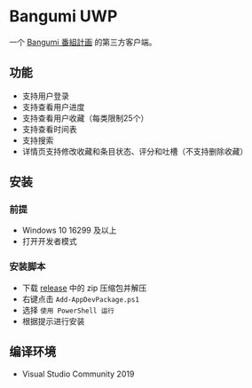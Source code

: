 ﻿# Bangumi UWP

一个 [Bangumi 番組計画](https://bgm.tv) 的第三方客户端。

## 功能

- 支持用户登录
- 支持查看用户进度
- 支持查看用户收藏（每类限制25个）
- 支持查看时间表
- 支持搜索
- 详情页支持修改收藏和条目状态、评分和吐槽（不支持删除收藏）

## 安装

### 前提

- Windows 10 16299 及以上
- 打开开发者模式

### 安装脚本

- 下载 [release](https://github.com/Teachoc/Bangumi/releases) 中的 zip 压缩包并解压
- 右键点击 `Add-AppDevPackage.ps1`
- 选择 `使用 PowerShell 运行`
- 根据提示进行安装

## 编译环境

- Visual Studio Community 2019
